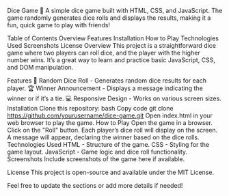 Dice Game 🎲
A simple dice game built with HTML, CSS, and JavaScript. The game randomly generates dice rolls and displays the results, making it a fun, quick game to play with friends!

Table of Contents
Overview
Features
Installation
How to Play
Technologies Used
Screenshots
License
Overview
This project is a straightforward dice game where two players can roll dice, and the player with the higher number wins. It’s a great way to learn and practice basic JavaScript, CSS, and DOM manipulation.

Features
🎲 Random Dice Roll - Generates random dice results for each player.
🏆 Winner Announcement - Displays a message indicating the winner or if it’s a tie.
💻 Responsive Design - Works on various screen sizes.
Installation
Clone this repository:
bash
Copy code
git clone https://github.com/yourusername/dice-game.git
Open index.html in your web browser to play the game.
How to Play
Open the game in a browser.
Click on the "Roll" button.
Each player’s dice roll will display on the screen.
A message will appear, declaring the winner based on the dice rolls.
Technologies Used
HTML - Structure of the game.
CSS - Styling for the game layout.
JavaScript - Game logic and dice roll functionality.
Screenshots
Include screenshots of the game here if available.

License
This project is open-source and available under the MIT License.

Feel free to update the sections or add more details if needed!
